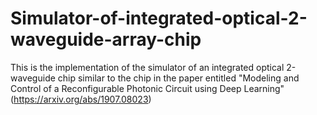 # Simulator-of-integrated-optical-2-waveguide-array-chip
This is the implementation of the simulator of an integrated optical 2-waveguide chip similar to the chip in the paper entitled "Modeling and Control of a Reconfigurable Photonic Circuit using Deep Learning" (https://arxiv.org/abs/1907.08023)
